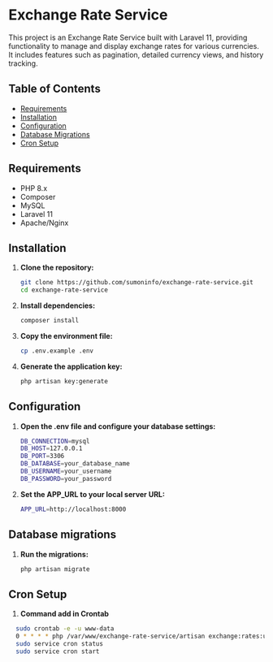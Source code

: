 # Exchange Rate Service

This project is an Exchange Rate Service built with Laravel 11, providing functionality to manage and display exchange
rates for various currencies. It includes features such as pagination, detailed currency views, and history tracking.

## Table of Contents

- [Requirements](#requirements)
- [Installation](#installation)
- [Configuration](#configuration)
- [Database Migrations](#database-migrations)
- [Cron Setup](#cron-setup)

## Requirements

- PHP 8.x
- Composer
- MySQL
- Laravel 11
- Apache/Nginx

## Installation

1. **Clone the repository:**

   ```bash
   git clone https://github.com/sumoninfo/exchange-rate-service.git
   cd exchange-rate-service
2. **Install dependencies:**

   ```bash
   composer install
3. **Copy the environment file:**

    ```bash
    cp .env.example .env
4. **Generate the application key:**

    ```bash
    php artisan key:generate

## Configuration

1. **Open the .env file and configure your database settings:**
    ```bash
    DB_CONNECTION=mysql
    DB_HOST=127.0.0.1
    DB_PORT=3306
    DB_DATABASE=your_database_name
    DB_USERNAME=your_username
    DB_PASSWORD=your_password
2. **Set the APP_URL to your local server URL:**
    ```bash
    APP_URL=http://localhost:8000

## Database migrations

1. **Run the migrations:**
      ```bash
    php artisan migrate

## Cron Setup

1. **Command add in Crontab**
  ```bash
    sudo crontab -e -u www-data
    0 * * * * php /var/www/exchange-rate-service/artisan exchange:rates:update >> /dev/null 2>&1   // every hour
    sudo service cron status
    sudo service cron start
